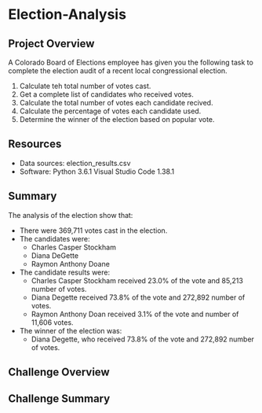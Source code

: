 # Election-Analysis

## Project Overview
A Colorado Board of Elections employee has given you the following task to complete the election audit of a recent local congressional election.

1. Calculate teh total number of votes cast.
2. Get a complete list of candidates who received votes.
3. Calculate the total number of votes each candidate recived.
4. Calculate the percentage of votes each candidate used.
5. Determine the winner of the election based on popular vote.

## Resources
- Data sources: election_results.csv
- Software: Python 3.6.1 Visual Studio Code 1.38.1

## Summary
The analysis of the election show that:
- There were 369,711 votes cast in the election.
- The candidates were:
    - Charles Casper Stockham
    - Diana DeGette
    - Raymon Anthony Doane
- The candidate results were:
    - Charles Casper Stockham received 23.0% of the vote and 85,213 number of votes.
    - Diana Degette received 73.8% of the vote and 272,892 number of votes.
    - Raymon Anthony Doan received 3.1% of the vote and number of 11,606 votes.
- The winner of the election was:
    - Diana Degette, who received 73.8% of the vote and 272,892 number of votes.
 
 ## Challenge Overview
 
 ## Challenge Summary
 
